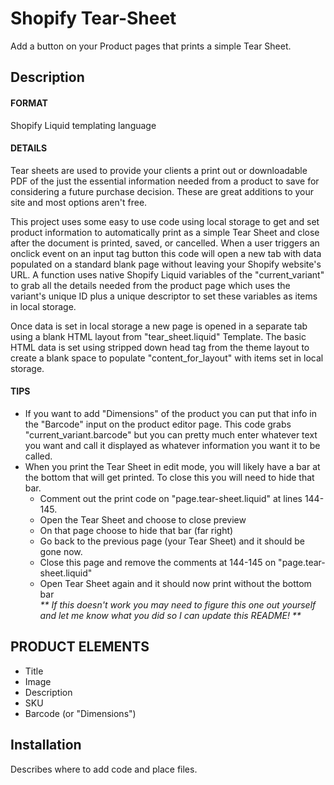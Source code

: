 # Shopify Tear-Sheet
Add a button on your Product pages that prints a simple Tear Sheet.

## Description 
#### FORMAT
Shopify Liquid templating language

#### DETAILS
Tear sheets are used to provide your clients a print out or downloadable PDF of the just the essential information needed from a product to save for considering a future purchase decision. These are great additions to your site and most options aren't free.

This project uses some easy to use code using local storage to get and set product information to automatically print as a simple Tear Sheet and close after the document is printed, saved, or cancelled. When a user triggers an onclick event on an input tag button this code will open a new tab with data populated on a standard blank page without leaving your Shopify website's URL. A function uses native Shopify Liquid variables of the "current_variant" to grab all the details needed from the product page which uses the variant's unique ID plus a unique descriptor to set these variables as items in local storage.

Once data is set in local storage a new page is opened in a separate tab using a blank HTML layout from "tear_sheet.liquid" Template. The basic HTML data is set using stripped down head tag from the theme layout to create a blank space to populate "content_for_layout" with items set in local storage.


#### TIPS
- If you want to add "Dimensions" of the product you can put that info in the "Barcode" input on the product editor page. This code grabs "current_variant.barcode" but you can pretty much enter whatever text you want and call it displayed as whatever information you want it to be called.
- When you print the Tear Sheet in edit mode, you will likely have a bar at the bottom that will get printed. To close this you will need to hide that bar.
    - Comment out the print code on "page.tear-sheet.liquid" at lines 144-145.
    - Open the Tear Sheet and choose to close preview
    - On that page choose to hide that bar (far right)
    - Go back to the previous page (your Tear Sheet) and it should be gone now.
    - Close this page and remove the comments at 144-145 on "page.tear-sheet.liquid"
    - Open Tear Sheet again and it should now print without the bottom bar <br>
        <i>** If this doesn't work you may need to figure this one out yourself and let me know what you did so I can update this README! **</i>

## PRODUCT ELEMENTS
- Title
- Image
- Description
- SKU
- Barcode (or "Dimensions")

## Installation

Describes where to add code and place files.

